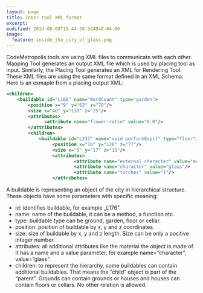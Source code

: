 ```yaml
---
layout: page
title: Inter tool XML format
excerpt: 
modified: 2014-08-08T19:44:38.564948-04:00
image:
  feature: inside_the_city_of_glass.png
---
```


CodeMetropolis tools are using XML files to communicate with each other. Mapping Tool generates an output XML file which is used by placing tool as input. Similarly, the Placing Tool generates an XML for Rendering Tool.
These XML files are using the same format defined in an XML Schema.
Here is an exmaple from a placing output XML:     

```xml     
<children>
    <buildable id="L168" name="WordCount" type="garden">
        <position x="9" y="62" z="70"/>
        <size x="40" y="139" z="25"/>
        <attributes>
              <attribute name="flower-ratio" value="0.0"/>
        </attributes>
        <children>
            <buildable id="L237" name="void performExp()" type="floor">
                 <position x="16" y="128" z="77"/>
                 <size x="9" y="17" z="11"/>
                 <attributes>
                         <attribute name="external_character" value="metal"/>
                         <attribute name="character" value="glass"/>
                         <attribute name="torches" value="1"/>
                 </attributes>    
```    
 
A buildable is representing an object of the city in hierarchical structure. These objects have some parameters with specific meaning:        
* id: identifies buildable, for example „L176”. 
* name: name of the buildable, it can be a method, a function etc. 
* type: buildable type can be ground, garden, floor or cellar.
* position: position of buildable by x, y and z coordinates.
* size: size of buildable by x, y and z length. Size can be only a positive integer number.  
* attributes: all additional attributes like the material the object is made of. It has a name and a value parameter, for example name=”character”, value=”glass”.  
* children: to represent the hierarchy, some buildables can contain additional buildables. That means the “child” object is part of the “parent”. Grounds can contain grounds or houses and houses can contain floors or cellars. No other relation is allowed.
